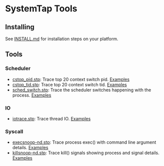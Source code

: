 SystemTap Tools
===========================

## Installing

See [INSTALL.md](INSTALL.md) for installation steps on your platform.

## Tools

### Scheduler

- [cstop_pid.stp](cstop_pid.stp): Trace top 20 context switch pid. [Examples](cstop_pid_example.md)
- [cstop_tid.stp](cstop_tid.stp): Trace top 20 context switch tid. [Examples](cstop_tid_example.md)
- [sched_switch.stp](sched_switch.stp): Trace the scheduler switches happening with the process. [Examples](sched_switch_example.md)

### IO

- [iotrace.stp](iotrace.stp): Trace thread IO. [Examples](iotrace_example.md)

### Syscall

- [execsnoop-nd.stp](execsnoop-nd.stp): Trace process exec() with command line argument details. [Examples](execsnoop-nd_example.md)
- [killsnoop-nd.stp](killsnoop-nd.stp): Trace kill() signals showing process and signal details. [Examples](killsnoop-nd_example.md)
